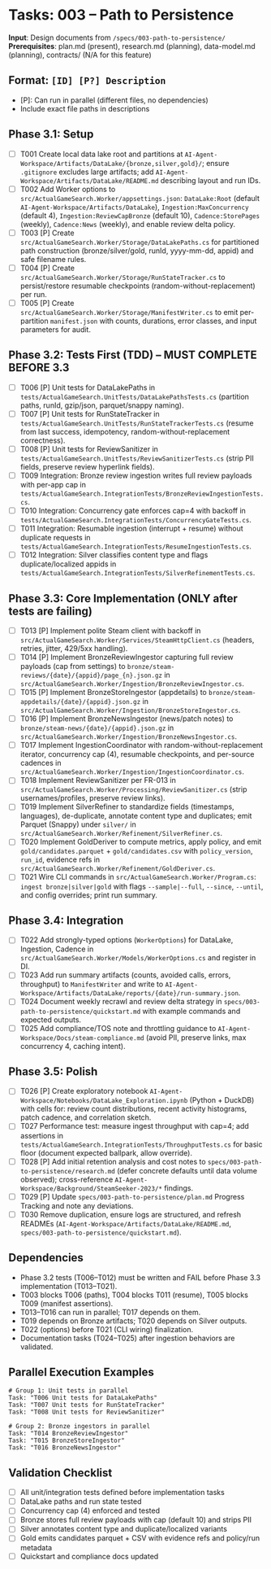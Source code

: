 # Tasks: 003 – Path to Persistence

**Input**: Design documents from `/specs/003-path-to-persistence/`
**Prerequisites**: plan.md (present), research.md (planning), data-model.md (planning), contracts/ (N/A for this feature)

## Format: `[ID] [P?] Description`
- [P]: Can run in parallel (different files, no dependencies)
- Include exact file paths in descriptions

## Phase 3.1: Setup
- [ ] T001 Create local data lake root and partitions at `AI-Agent-Workspace/Artifacts/DataLake/{bronze,silver,gold}/`; ensure `.gitignore` excludes large artifacts; add `AI-Agent-Workspace/Artifacts/DataLake/README.md` describing layout and run IDs.
- [ ] T002 Add Worker options to `src/ActualGameSearch.Worker/appsettings.json`: `DataLake:Root` (default `AI-Agent-Workspace/Artifacts/DataLake`), `Ingestion:MaxConcurrency` (default 4), `Ingestion:ReviewCapBronze` (default 10), `Cadence:StorePages` (weekly), `Cadence:News` (weekly), and enable review delta policy.
- [ ] T003 [P] Create `src/ActualGameSearch.Worker/Storage/DataLakePaths.cs` for partitioned path construction (bronze/silver/gold, runId, yyyy-mm-dd, appid) and safe filename rules.
- [ ] T004 [P] Create `src/ActualGameSearch.Worker/Storage/RunStateTracker.cs` to persist/restore resumable checkpoints (random-without-replacement) per run.
- [ ] T005 [P] Create `src/ActualGameSearch.Worker/Storage/ManifestWriter.cs` to emit per-partition `manifest.json` with counts, durations, error classes, and input parameters for audit.

## Phase 3.2: Tests First (TDD) – MUST COMPLETE BEFORE 3.3
- [ ] T006 [P] Unit tests for DataLakePaths in `tests/ActualGameSearch.UnitTests/DataLakePathsTests.cs` (partition paths, runId, gzip/json, parquet/snappy naming).
- [ ] T007 [P] Unit tests for RunStateTracker in `tests/ActualGameSearch.UnitTests/RunStateTrackerTests.cs` (resume from last success, idempotency, random-without-replacement correctness).
- [ ] T008 [P] Unit tests for ReviewSanitizer in `tests/ActualGameSearch.UnitTests/ReviewSanitizerTests.cs` (strip PII fields, preserve review hyperlink fields).
- [ ] T009 Integration: Bronze review ingestion writes full review payloads with per-app cap in `tests/ActualGameSearch.IntegrationTests/BronzeReviewIngestionTests.cs`.
- [ ] T010 Integration: Concurrency gate enforces cap=4 with backoff in `tests/ActualGameSearch.IntegrationTests/ConcurrencyGateTests.cs`.
- [ ] T011 Integration: Resumable ingestion (interrupt + resume) without duplicate requests in `tests/ActualGameSearch.IntegrationTests/ResumeIngestionTests.cs`.
- [ ] T012 Integration: Silver classifies content type and flags duplicate/localized appids in `tests/ActualGameSearch.IntegrationTests/SilverRefinementTests.cs`.

## Phase 3.3: Core Implementation (ONLY after tests are failing)
- [ ] T013 [P] Implement polite Steam client with backoff in `src/ActualGameSearch.Worker/Services/SteamHttpClient.cs` (headers, retries, jitter, 429/5xx handling).
- [ ] T014 [P] Implement BronzeReviewIngestor capturing full review payloads (cap from settings) to `bronze/steam-reviews/{date}/{appid}/page_{n}.json.gz` in `src/ActualGameSearch.Worker/Ingestion/BronzeReviewIngestor.cs`.
- [ ] T015 [P] Implement BronzeStoreIngestor (appdetails) to `bronze/steam-appdetails/{date}/{appid}.json.gz` in `src/ActualGameSearch.Worker/Ingestion/BronzeStoreIngestor.cs`.
- [ ] T016 [P] Implement BronzeNewsIngestor (news/patch notes) to `bronze/steam-news/{date}/{appid}.json.gz` in `src/ActualGameSearch.Worker/Ingestion/BronzeNewsIngestor.cs`.
- [ ] T017 Implement IngestionCoordinator with random-without-replacement iterator, concurrency cap (4), resumable checkpoints, and per-source cadences in `src/ActualGameSearch.Worker/Ingestion/IngestionCoordinator.cs`.
- [ ] T018 Implement ReviewSanitizer per FR-013 in `src/ActualGameSearch.Worker/Processing/ReviewSanitizer.cs` (strip usernames/profiles, preserve review links).
- [ ] T019 Implement SilverRefiner to standardize fields (timestamps, languages), de-duplicate, annotate content type and duplicates; emit Parquet (Snappy) under `silver/` in `src/ActualGameSearch.Worker/Refinement/SilverRefiner.cs`.
- [ ] T020 Implement GoldDeriver to compute metrics, apply policy, and emit `gold/candidates.parquet` + `gold/candidates.csv` with `policy_version`, `run_id`, evidence refs in `src/ActualGameSearch.Worker/Refinement/GoldDeriver.cs`.
- [ ] T021 Wire CLI commands in `src/ActualGameSearch.Worker/Program.cs`: `ingest bronze|silver|gold` with flags `--sample|--full`, `--since`, `--until`, and config overrides; print run summary.

## Phase 3.4: Integration
- [ ] T022 Add strongly-typed options (`WorkerOptions`) for DataLake, Ingestion, Cadence in `src/ActualGameSearch.Worker/Models/WorkerOptions.cs` and register in DI.
- [ ] T023 Add run summary artifacts (counts, avoided calls, errors, throughput) to `ManifestWriter` and write to `AI-Agent-Workspace/Artifacts/DataLake/reports/{date}/run-summary.json`.
- [ ] T024 Document weekly recrawl and review delta strategy in `specs/003-path-to-persistence/quickstart.md` with example commands and expected outputs.
- [ ] T025 Add compliance/TOS note and throttling guidance to `AI-Agent-Workspace/Docs/steam-compliance.md` (avoid PII, preserve links, max concurrency 4, caching intent).

## Phase 3.5: Polish
- [ ] T026 [P] Create exploratory notebook `AI-Agent-Workspace/Notebooks/DataLake_Exploration.ipynb` (Python + DuckDB) with cells for: review count distributions, recent activity histograms, patch cadence, and correlation sketch.
- [ ] T027 Performance test: measure ingest throughput with cap=4; add assertions in `tests/ActualGameSearch.IntegrationTests/ThroughputTests.cs` for basic floor (document expected ballpark, allow override).
- [ ] T028 [P] Add initial retention analysis and cost notes to `specs/003-path-to-persistence/research.md` (defer concrete defaults until data volume observed); cross-reference `AI-Agent-Workspace/Background/SteamSeeker-2023/*` findings.
- [ ] T029 [P] Update `specs/003-path-to-persistence/plan.md` Progress Tracking and note any deviations.
- [ ] T030 Remove duplication, ensure logs are structured, and refresh READMEs (`AI-Agent-Workspace/Artifacts/DataLake/README.md`, `specs/003-path-to-persistence/quickstart.md`).

## Dependencies
- Phase 3.2 tests (T006–T012) must be written and FAIL before Phase 3.3 implementation (T013–T021).
- T003 blocks T006 (paths), T004 blocks T011 (resume), T005 blocks T009 (manifest assertions).
- T013–T016 can run in parallel; T017 depends on them.
- T019 depends on Bronze artifacts; T020 depends on Silver outputs.
- T022 (options) before T021 (CLI wiring) finalization.
- Documentation tasks (T024–T025) after ingestion behaviors are validated.

## Parallel Execution Examples
```
# Group 1: Unit tests in parallel
Task: "T006 Unit tests for DataLakePaths"
Task: "T007 Unit tests for RunStateTracker"
Task: "T008 Unit tests for ReviewSanitizer"

# Group 2: Bronze ingestors in parallel
Task: "T014 BronzeReviewIngestor"
Task: "T015 BronzeStoreIngestor"
Task: "T016 BronzeNewsIngestor"
```

## Validation Checklist
- [ ] All unit/integration tests defined before implementation tasks
- [ ] DataLake paths and run state tested
- [ ] Concurrency cap (4) enforced and tested
- [ ] Bronze stores full review payloads with cap (default 10) and strips PII
- [ ] Silver annotates content type and duplicate/localized variants
- [ ] Gold emits candidates parquet + CSV with evidence refs and policy/run metadata
- [ ] Quickstart and compliance docs updated